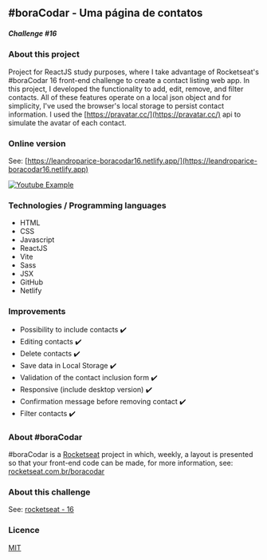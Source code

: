 ## #boraCodar - Uma página de contatos

##### Challenge #16

### About this project

Project for ReactJS study purposes, where I take advantage of Rocketseat's #boraCodar 16 front-end challenge to create a contact listing web app.
In this project, I developed the functionality to add, edit, remove, and filter contacts.
All of these features operate on a local json object and for simplicity, I've used the browser's local storage to persist contact information.
I used the [https://pravatar.cc/](https://pravatar.cc/) api to simulate the avatar of each contact.

### Online version

See: [https://leandroparice-boracodar16.netlify.app/](https://leandroparice-boracodar16.netlify.app)

[![Youtube Example](http://img.youtube.com/vi/aNRegNpck_M/0.jpg)](http://www.youtube.com/watch?v=aNRegNpck_M "Youtube Example")

### Technologies / Programming languages

- HTML
- CSS
- Javascript
- ReactJS
- Vite
- Sass
- JSX
- GitHub
- Netlify

### Improvements

- Possibility to include contacts ✔️
- Editing contacts ✔️
- Delete contacts ✔️
- Save data in Local Storage ✔️
- Validation of the contact inclusion form ✔️
- Responsive (include desktop version) ✔️
- Confirmation message before removing contact ✔️
- Filter contacts ✔️

### About #boraCodar

#boraCodar is a [Rocketseat](https://rocketseat.com.br) project in which, weekly, a layout is presented so that your front-end code can be made, for more information, see: [rocketseat.com.br/boracodar](https://rocketseat.com.br/boracodar)

### About this challenge

See: [rocketseat - 16](https://rocketseat.com.br/boracodar/desafios-anteriores/uma-pagina-de-contatos-desafio-16)

### Licence

[MIT](https://choosealicense.com/licenses/mit/)
